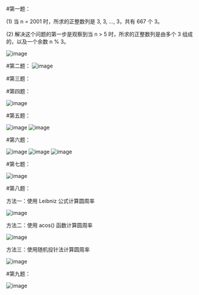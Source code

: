 #第一题：

(1) 当 n = 2001 时，所求的正整数列是 3, 3, ..., 3，共有 667 个 3。

(2) 解决这个问题的第一步是观察到当 n > 5 时，所求的正整数列是由多个 3 组成的，以及一个余数 n % 3。

![image](https://github.com/litterqi/Introduction-to-data-science-and-engineering/assets/123362884/56970516-a6ad-4546-afb1-06f92e1020b0)

#第二题：
![image](https://github.com/litterqi/Introduction-to-data-science-and-engineering/assets/123362884/4bca5fa9-ba0c-4f75-afd6-65009d3c3ce3)

#第三题：

#第四题：

![image](https://github.com/litterqi/Introduction-to-data-science-and-engineering/assets/123362884/416201f3-3594-4ecf-a192-60def425eb95)

#第五题：

![image](https://github.com/litterqi/Introduction-to-data-science-and-engineering/assets/123362884/d2b27197-e3be-4608-842e-9d0afff1fd06)
![image](https://github.com/litterqi/Introduction-to-data-science-and-engineering/assets/123362884/af8a5685-eca8-4bb9-80cc-9d4229b8569f)

#第六题：

![image](https://github.com/litterqi/Introduction-to-data-science-and-engineering/assets/123362884/c02fcc3a-7fcf-4f14-826d-5dc1e51c9a0c)
![image](https://github.com/litterqi/Introduction-to-data-science-and-engineering/assets/123362884/e2d63a7e-74c0-45f8-a3d0-6b9bff2e47c7)
![image](https://github.com/litterqi/Introduction-to-data-science-and-engineering/assets/123362884/50b8e098-955d-44f0-a20a-03b9be27790e)

#第七题：

![image](https://github.com/litterqi/Introduction-to-data-science-and-engineering/assets/123362884/e8b1bec7-ab17-4009-84e9-11afdca238bf)

#第八题：

方法一：使用 Leibniz 公式计算圆周率

![image](https://github.com/litterqi/Introduction-to-data-science-and-engineering/assets/123362884/6bc34c25-73d3-402e-90e8-4c229d48a281)

方法二：使用 acos() 函数计算圆周率

![image](https://github.com/litterqi/Introduction-to-data-science-and-engineering/assets/123362884/dd0b7f1d-57fb-43b5-9a4e-29d211718305)

方法三：使用随机投针法计算圆周率

![image](https://github.com/litterqi/Introduction-to-data-science-and-engineering/assets/123362884/cbd938cc-1e23-4254-a459-62e3381dbaf4)

#第九题：

![image](https://github.com/litterqi/Introduction-to-data-science-and-engineering/assets/123362884/fda96435-49a1-49c9-82e2-f31e73a56be3)
